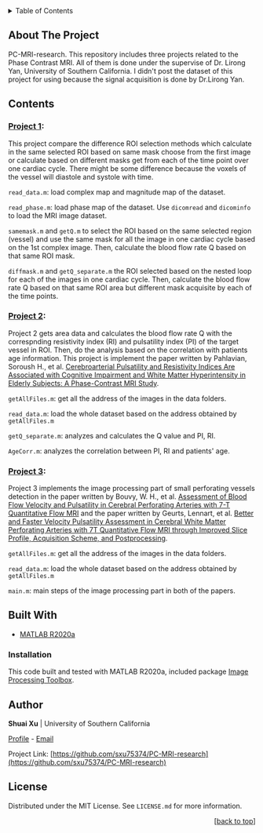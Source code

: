 <div id="top"></div>

<!-- TABLE OF CONTENTS -->
<details>
  <summary>Table of Contents</summary>
  <ol>
    <li>
      <a href="#about-the-project">About The Project</a>
    </li>
    <li>
      <a href="#contents">Contents</a>
      <ul>
        <li><a href="#project-1">Project 1</a></li>
        <li><a href="#project-2">Project 2</a></li>
        <li><a href="#project-3">Project 3</a></li>
      </ul>
    </li>
    <li><a href="#built-with">Built With</a></li>
    <li><a href="#author">Author</a></li>
    <li><a href="#license">License</a></li>
  </ol>
</details>

## About The Project
PC-MRI-research. This repository includes three projects related to the Phase Contrast MRI. All of them is done under the supervise of Dr. Lirong Yan, University of Southern California. I didn't post the dataset of this project for using because the signal acquisition is done by Dr.Lirong Yan.

## Contents
### [Project 1](https://github.com/sxu75374/PC-MRI-research/tree/main/proj1): 
This project compare the difference ROI selection methods which calculate in the same selected ROI based on same mask choose from the first image or calculate based on different masks get from each of the time point over one cardiac cycle. There might be some difference because the voxels of the vessel will diastole and systole with time.

`read_data.m`: load complex map and magnitude map of the dataset. 

`read_phase.m`: load phase map of the dataset. Use `dicomread` and `dicominfo` to load the MRI image dataset.

`samemask.m` and `getQ.m` to select the ROI based on the same selected region (vessel) and use the same mask for all the image in one cardiac cycle based on the 1st complex image. Then, calculate the blood flow rate Q based on that same ROI mask. 

`diffmask.m` and `getQ_separate.m` the ROI selected based on the nested loop for each of the images in one cardiac cycle. Then, calculate the blood flow rate Q based on that same ROI area but different mask acquisite by each of the time points. 

### [Project 2](https://github.com/sxu75374/PC-MRI-research/tree/main/proj2):
Project 2 gets area data and calculates the blood flow rate Q with the correspnding resistivity index (RI) and pulsatility index (PI) of the target vessel in ROI. 
Then, do the analysis based on the correlation with patients age information. This project is implement the paper written by Pahlavian, Soroush H., et al. [Cerebroarterial Pulsatility and Resistivity Indices Are Associated with Cognitive Impairment and White Matter Hyperintensity in Elderly Subjects: A Phase-Contrast MRI Study](https://pubmed.ncbi.nlm.nih.gov/32501154/).

`getAllFiles.m`: get all the address of the images in the data folders.

`read_data.m`: load the whole dataset based on the address obtained by `getAllFiles.m`

`getQ_separate.m`: analyzes and calculates the Q value and PI, RI.

`AgeCorr.m`: analyzes the correlation between PI, RI and patients' age.

### [Project 3](https://github.com/sxu75374/PC-MRI-research/tree/main/proj3):
Project 3 implements the image processing part of small perforating vessels detection in the paper written by Bouvy, W. H., et al. [Assessment of Blood Flow Velocity and Pulsatility in Cerebral Perforating Arteries with 7-T Quantitative Flow MRI](https://www.ncbi.nlm.nih.gov/pmc/articles/PMC5008170/) and the paper written by Geurts, Lennart, et al. [Better and Faster Velocity Pulsatility Assessment in Cerebral White Matter Perforating Arteries with 7T Quantitative Flow MRI through Improved Slice Profile, Acquisition Scheme, and Postprocessing](https://pubmed.ncbi.nlm.nih.gov/28699211/).

`getAllFiles.m`: get all the address of the images in the data folders.

`read_data.m`: load the whole dataset based on the address obtained by `getAllFiles.m`

`main.m`: main steps of the image processing part in both of the papers.

## Built With
- [MATLAB R2020a](https://www.mathworks.com/products/matlab.html)

### Installation
This code built and tested with MATLAB R2020a, included package [Image Processing Toolbox](https://www.mathworks.com/products/image.html).

## Author

**Shuai Xu** | University of Southern California

[Profile](https://github.com/sxu75374) - <a href="mailto:sxu75374@usc.edu?subject=Nice to meet you!&body=Hi Shuai!">Email</a>

Project Link: [https://github.com/sxu75374/PC-MRI-research](https://github.com/sxu75374/PC-MRI-research)

<!-- LICENSE -->
## License

Distributed under the MIT License. See `LICENSE.md` for more information.

<p align="right">[<a href="#top">back to top</a>]</p>
